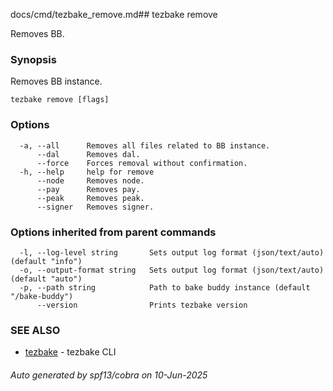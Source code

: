 docs/cmd/tezbake_remove.md## tezbake remove

Removes BB.

### Synopsis

Removes BB instance.

```
tezbake remove [flags]
```

### Options

```
  -a, --all      Removes all files related to BB instance.
      --dal      Removes dal.
      --force    Forces removal without confirmation.
  -h, --help     help for remove
      --node     Removes node.
      --pay      Removes pay.
      --peak     Removes peak.
      --signer   Removes signer.
```

### Options inherited from parent commands

```
  -l, --log-level string       Sets output log format (json/text/auto) (default "info")
  -o, --output-format string   Sets output log format (json/text/auto) (default "auto")
  -p, --path string            Path to bake buddy instance (default "/bake-buddy")
      --version                Prints tezbake version
```

### SEE ALSO

* [tezbake](/tezbake/reference/cmd/tezbake)	 - tezbake CLI

###### Auto generated by spf13/cobra on 10-Jun-2025
